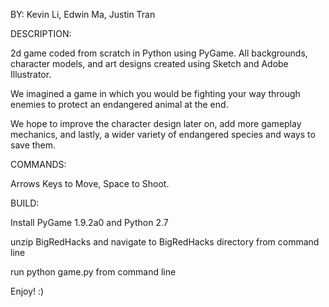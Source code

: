 BY: Kevin Li, Edwin Ma, Justin Tran

DESCRIPTION:

2d game coded from scratch in Python using PyGame. All backgrounds, character models, and art designs created using Sketch and Adobe Illustrator.

We imagined a game in which you would be fighting your way through enemies to protect an endangered animal at the end. 

We hope to improve the character design later on, add more gameplay mechanics, and lastly, a wider variety of endangered species and ways to save them. 


COMMANDS: 

Arrows Keys to Move, Space to Shoot.


BUILD:

Install PyGame 1.9.2a0 and Python 2.7

unzip BigRedHacks and navigate to BigRedHacks directory from command line 

run python game.py from command line 

Enjoy! :)